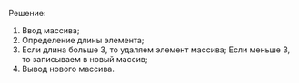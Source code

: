 Решение:
1. Ввод массива;
2. Определение длины элемента;
3. Если длина больше 3, то удаляем элемент массива;
    Если меньше 3, то записываем в новый массив;
4. Вывод нового массива.